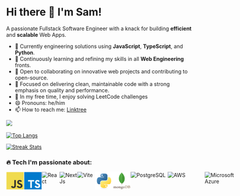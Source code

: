 # Hi there 👋 I'm Sam!

A passionate Fullstack Software Engineer with a knack for building **efficient** and **scalable** Web Apps.

- 🔭 Currently engineering solutions using **JavaScript**, **TypeScript**, and **Python**.
- 🌱 Continuously learning and refining my skills in all **Web Engineering** fronts.
- 👯 Open to collaborating on innovative web projects and contributing to open-source.
- 🚀 Focused on delivering clean, maintainable code with a strong emphasis on quality and performance.
- 🧩 In my free time, I enjoy solving LeetCode challenges
- 😄 Pronouns: he/him
- 📫 How to reach me: [Linktree](https://linktr.ee/SamuelNWanyoike)

![](https://komarev.com/ghpvc/?username=SamuelNw)


[![Top Langs](https://github-readme-stats.vercel.app/api/top-langs/?username=SamuelNw&layout=compact&theme=vision-friendly-dark)](https://github.com/anuraghazra/github-readme-stats)

<div align="left">
	<a href="https://github.com/SamuelNw/diff-ymd-package.git"><img alt="Streak Stats" src="https://github-readme-streak-stats.herokuapp.com/?user=SamuelNw&hide_border=true&show_icons=true&currStreakNum=e9ecef&sideNums=e9ecef&border=272b30&currStreakLabel=e9ecef&background=272b30&sideLabels=e9ecef&dates=7a8288" /></a>
</div>

### :fire: Tech I'm passionate about:

<div style="display: flex; margin-bottom: 20">
  <img src="https://raw.githubusercontent.com/devicons/devicon/master/icons/javascript/javascript-original.svg" title="" alt="JavaScript" width="48" height="48"/>
  <img src="https://raw.githubusercontent.com/devicons/devicon/master/icons/typescript/typescript-original.svg" title="" alt="TypeScript" width="48" height="48"/>
  <img src="https://raw.githubusercontent.com/danielcranney/readme-generator/main/public/icons/skills/react-colored.svg" width="48" height="48" alt="React" />
  <img src="https://raw.githubusercontent.com/danielcranney/readme-generator/main/public/icons/skills/nextjs-colored-dark.svg" width="48" height="48" alt="NextJs" />
  <img src="https://upload.vectorlogo.zone/logos/vitejsdev/images/3bd5fcdd-c2eb-46b4-9232-921c3a6cc7ec.svg" title="Vite" alt="Vite" width="48" height="48"/>
  <img src="https://raw.githubusercontent.com/devicons/devicon/master/icons/python/python-original.svg" title="" alt="Python" width="48" height="48"/>

  <img src="https://raw.githubusercontent.com/devicons/devicon/master/icons/mongodb/mongodb-original-wordmark.svg" alt="MongoDB" title="MongoDB" width="75" height="48"/>
  <img src="https://www.vectorlogo.zone/logos/postgresql/postgresql-ar21.svg" alt="PostgreSQL" title="PostgreSQL" width="100" height="48"/>
  <img src="https://www.vectorlogo.zone/logos/amazon_aws/amazon_aws-ar21.svg" alt="AWS" title="AWS" width="100" height="48"/>
  <img src="https://www.vectorlogo.zone/logos/microsoft_azure/microsoft_azure-ar21.svg" alt="Microsoft Azure" title="Microsoft Azure" width="100" height="48"/>

</div>

